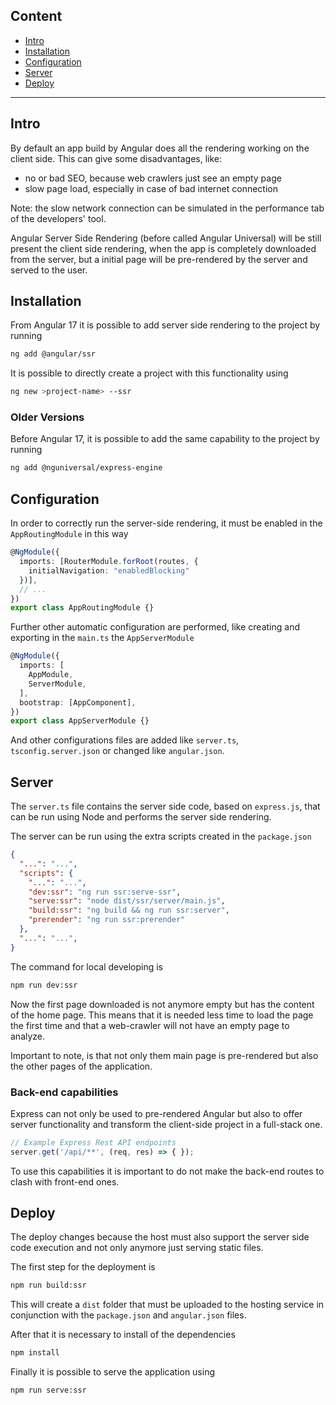 ## Content

- [Intro](#intro)
- [Installation](#installation)
- [Configuration](#configuration)
- [Server](#server)
- [Deploy](#deploy)

---

## Intro

By default an app build by Angular does all the rendering working on the client
side. This can give some disadvantages, like:
- no or bad SEO, because web crawlers just see an empty page
- slow page load, especially in case of bad internet connection

Note: the slow network connection can be simulated in the performance tab of the
developers' tool.

Angular Server Side Rendering (before called Angular Universal) will be still
present the client side rendering, when the app is completely downloaded from
the server, but a initial page will be pre-rendered by the server and served
to the user.

## Installation

From Angular 17 it is possible to add server side rendering to the project 
by running

```bash
ng add @angular/ssr
```

It is possible to directly create a project with this functionality using

```bash
ng new >project-name> --ssr
```

### Older Versions

Before Angular 17, it is possible to add the same capability to the project by
running

```bash
ng add @nguniversal/express-engine
```

## Configuration

In order to correctly run the server-side rendering, it must be enabled in 
the `AppRoutingModule` in this way

```typescript
@NgModule({
  imports: [RouterModule.forRoot(routes, {
    initialNavigation: "enabledBlocking"
  })],
  // ...
})
export class AppRoutingModule {}
```

Further other automatic configuration are performed, like creating and
exporting in the `main.ts` the `AppServerModule`

```typescript
@NgModule({
  imports: [
    AppModule,
    ServerModule,
  ],
  bootstrap: [AppComponent],
})
export class AppServerModule {}
```

And other configurations files are added like `server.ts`, `tsconfig.server.json`
or changed like `angular.json`.


## Server

The `server.ts` file contains the server side code, based on `express.js`,
that can be run using Node and performs the server side rendering.

The server can be run using the extra scripts created in the `package.json`

```json
{
  "...": "...",
  "scripts": {
    "...": "...",
    "dev:ssr": "ng run ssr:serve-ssr",
    "serve:ssr": "node dist/ssr/server/main.js",
    "build:ssr": "ng build && ng run ssr:server",
    "prerender": "ng run ssr:prerender"
  },
  "...": "...",
}
```

The command for local developing is

```bash
npm run dev:ssr
```

Now the first page downloaded is not anymore empty but has the content of the 
home page. This means that it is needed less time to load the page the first 
time and that a web-crawler will not have an empty page to analyze.

Important to note, is that not only them main page is pre-rendered but also
the other pages of the application.

### Back-end capabilities

Express can not only be used to pre-rendered Angular but also to offer server
functionality and transform the client-side project in a full-stack one.

```typescript
// Example Express Rest API endpoints
server.get('/api/**', (req, res) => { });
```

To use this capabilities it is important to do not make the back-end routes 
to clash with front-end ones.


## Deploy

The deploy changes because the host must also support the server side code
execution and not only anymore just serving static files.


The first step for the deployment is

```bash
npm run build:ssr
```

This will create a `dist` folder that must be uploaded to the hosting service
in conjunction with the `package.json` and `angular.json` files.

After that it is necessary to install of the dependencies

```bash
npm install
```

Finally it is possible to serve the application using

```bash
npm run serve:ssr
```

